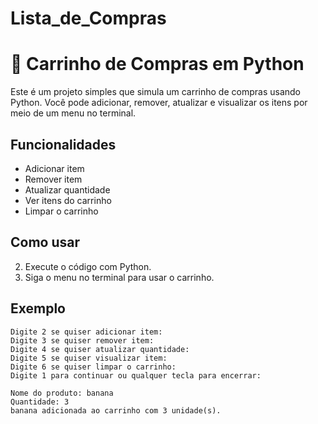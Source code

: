 # Lista_de_Compras
# 🛒 Carrinho de Compras em Python

Este é um projeto simples que simula um carrinho de compras usando Python. Você pode adicionar, remover, atualizar e visualizar os itens por meio de um menu no terminal.

## Funcionalidades

- Adicionar item
- Remover item
- Atualizar quantidade
- Ver itens do carrinho
- Limpar o carrinho

## Como usar

2. Execute o código com Python.
3. Siga o menu no terminal para usar o carrinho.

## Exemplo

```
Digite 2 se quiser adicionar item:
Digite 3 se quiser remover item:
Digite 4 se quiser atualizar quantidade:
Digite 5 se quiser visualizar item:
Digite 6 se quiser limpar o carrinho:
Digite 1 para continuar ou qualquer tecla para encerrar:

Nome do produto: banana
Quantidade: 3
banana adicionada ao carrinho com 3 unidade(s).
```
